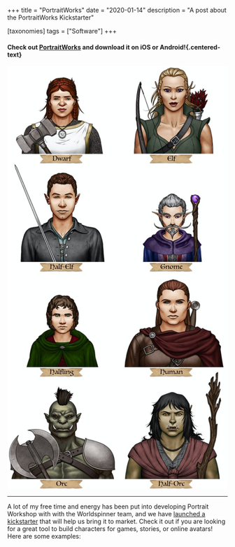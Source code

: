 +++
title = "PortraitWorks"
date = "2020-01-14"
description = "A post about the PortraitWorks Kickstarter"

[taxonomies]
tags = ["Software"]
+++

#### Check out [PortraitWorks](https://www.portrait.works/) and download it on iOS or Android!{.centered-text}

![portraits](/img/portraits.jpg)

---

A lot of my free time and energy has been put into developing Portrait Workshop with with the Worldspinner team, and we have [launched a kickstarter](https://www.kickstarter.com/projects/worldspinner/portrait-workshop/) that will help us bring it to market. Check it out if you are looking for a great tool to build characters for games, stories, or online avatars! Here are some examples:
